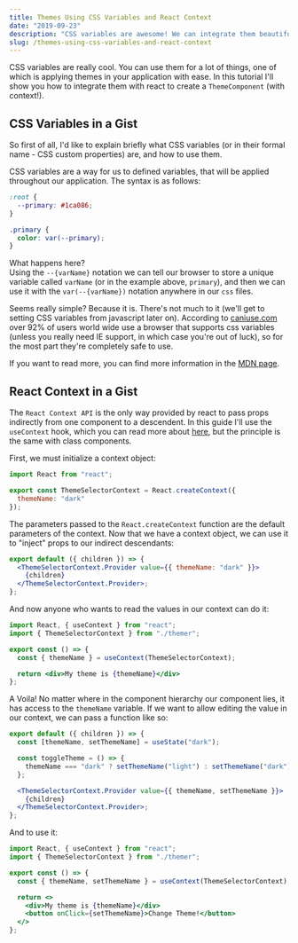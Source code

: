 ```yaml
---
title: Themes Using CSS Variables and React Context
date: "2019-09-23"
description: "CSS variables are awesome! We can integrate them beautifully with react Context for a super easy way to theme our application."
slug: /themes-using-css-variables-and-react-context
---
```


CSS variables are really cool. You can use them for a lot of things, one of which is applying themes in your application with ease. In this tutorial I'll show you how to integrate them with react to create a `ThemeComponent` (with context!).

## CSS Variables in a Gist

So first of all, I'd like to explain briefly what CSS variables (or in their formal name - CSS custom properties) are, and how to use them.

CSS variables are a way for us to defined variables, that will be applied throughout our application. The syntax is as follows:

```css
:root {
  --primary: #1ca086;
}

.primary {
  color: var(--primary);
}
```

What happens here?  
Using the `--{varName}` notation we can tell our browser to store a unique variable called `varName` (or in the example above, `primary`), and then we can use it with the `var(--{varName})` notation anywhere in our `css` files.

Seems really simple? Because it is. There's not much to it (we'll get to setting CSS variables from javascript later on). According to [caniuse.com](https://caniuse.com/#feat=css-variables) over 92% of users world wide use a browser that supports css variables (unless you really need IE support, in which case you're out of luck), so for the most part they're completely safe to use.

If you want to read more, you can find more information in the [MDN page](https://developer.mozilla.org/en-US/docs/Web/CSS/Using_CSS_custom_properties).

## React Context in a Gist

The `React Context API` is the only way provided by react to pass props indirectly from one component to a descendent. In this guide I'll use the `useContext` hook, which you can read more about [here](https://reactjs.org/docs/hooks-reference.html#usecontext), but the principle is the same with class components.

First, we must initialize a context object:

```jsx
import React from "react";

export const ThemeSelectorContext = React.createContext({
  themeName: "dark"
});
```

The parameters passed to the `React.createContext` function are the default parameters of the context. Now that we have a context object, we can use it to "inject" props to our indirect descendants:

```jsx
export default ({ children }) => {
  <ThemeSelectorContext.Provider value={{ themeName: "dark" }}>
    {children}
  </ThemeSelectorContext.Provider>;
};
```

And now anyone who wants to read the values in our context can do it:

```jsx
import React, { useContext } from "react";
import { ThemeSelectorContext } from "./themer";

export const () => {
  const { themeName } = useContext(ThemeSelectorContext);

  return <div>My theme is {themeName}</div>
};
```

A Voila! No matter where in the component hierarchy our component lies, it has access to the `themeName` variable. If we want to allow editing the value in our context, we can pass a function like so:

```jsx
export default ({ children }) => {
  const [themeName, setThemeName] = useState("dark");

  const toggleTheme = () => {
    themeName === "dark" ? setThemeName("light") : setThemeName("dark");
  };

  <ThemeSelectorContext.Provider value={{ themeName, setThemeName }}>
    {children}
  </ThemeSelectorContext.Provider>;
};
```

And to use it:

```jsx
import React, { useContext } from "react";
import { ThemeSelectorContext } from "./themer";

export const () => {
  const { themeName, setThemeName } = useContext(ThemeSelectorContext);

  return <>
    <div>My theme is {themeName}</div>
    <button onClick={setThemeName}>Change Theme!</button>
  </>
};
```
